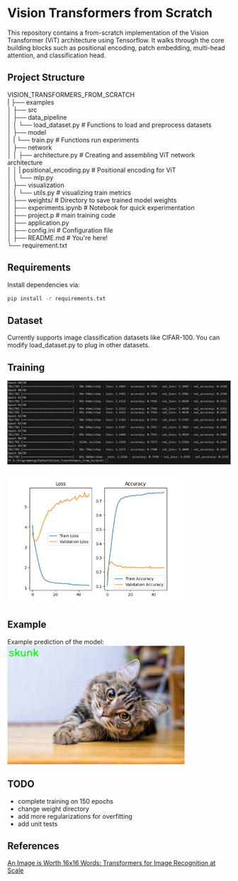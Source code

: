 # Vision Transformers from Scratch

This repository contains a from-scratch implementation of the Vision Transformer (ViT) architecture using Tensorflow. It walks through the core building blocks such as positional encoding, patch embedding, multi-head attention, and classification head.

## Project Structure
VISION_TRANSFORMERS_FROM_SCRATCH <br>
|   ├── examples<br>
│   ├── src <br>
│       ├── data_pipeline <br>
│       │   └── load_dataset.py # Functions to load and preprocess datasets <br>
│       ├── model<br>
│       |       └── train.py # Functions run experiments <br>
│       ├── network<br>
│       │   ├── architecture.py # Creating and assembling ViT network architecture<br>
│       │   |   positional_encoding.py # Positional encoding for ViT <br>
│       │   └── mlp.py<br>
│       ├──  visualization<br>
│       │   └── utils.py # visualizing train metrics<br>
│       ├── weights/ # Directory to save trained model weights <br>
│       ├── experiments.ipynb # Notebook for quick experimentation<br>
│       ├── project.p # main training code<br>
│   ├── application.py <br>
│   ├── config.ini # Configuration file <br>
│   ├── README.md # You're here!<br>
└── requirement.txt<br>


## Requirements

Install dependencies via:

```bash
pip install -r requirements.txt
```

## Dataset
Currently supports image classification datasets like CIFAR-100. You can modify load_dataset.py to plug in other datasets.

## Training 

<img src="src/visualization/train_epochs.png" alt="My Image" width="600"/><br>

<img src="src/visualization/metrics.png" alt="My Image" width="400"/>


## Example
Example prediction of the model:<br>
<img src="src/visualization/prediction_sample.png" alt="test_image" width="400"/>


## TODO<br>
- complete training on 150 epochs<br>
- change weight directory<br>
- add more regularizations for overfitting<br>
- add unit tests<br>

## References 
[An Image is Worth 16x16 Words: Transformers for Image Recognition at Scale](https://arxiv.org/abs/2010.11929)